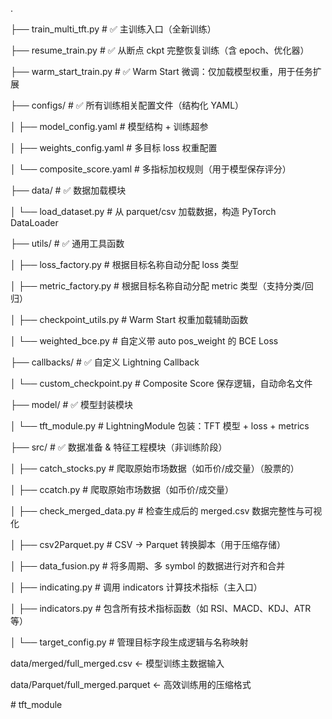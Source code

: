.

├── train_multi_tft.py             # ✅ 主训练入口（全新训练）

├── resume_train.py                # ✅ 从断点 ckpt 完整恢复训练（含 epoch、优化器）

├── warm_start_train.py            # ✅ Warm Start 微调：仅加载模型权重，用于任务扩展

├── configs/                       # ✅ 所有训练相关配置文件（结构化 YAML）

│   ├── model_config.yaml          # 模型结构 + 训练超参

│   ├── weights_config.yaml        # 多目标 loss 权重配置

│   └── composite_score.yaml       # 多指标加权规则（用于模型保存评分）

├── data/                          # ✅ 数据加载模块

│   └── load_dataset.py            # 从 parquet/csv 加载数据，构造 PyTorch DataLoader

├── utils/                         # ✅ 通用工具函数

│   ├── loss_factory.py            # 根据目标名称自动分配 loss 类型

│   ├── metric_factory.py          # 根据目标名称自动分配 metric 类型（支持分类/回归）

│   ├── checkpoint_utils.py        # Warm Start 权重加载辅助函数

│   └── weighted_bce.py            # 自定义带 auto pos_weight 的 BCE Loss

├── callbacks/                     # ✅ 自定义 Lightning Callback

│   └── custom_checkpoint.py       # Composite Score 保存逻辑，自动命名文件

├── model/                         # ✅ 模型封装模块

│   └── tft_module.py              # LightningModule 包装：TFT 模型 + loss + metrics



├── src/                           # ✅ 数据准备 & 特征工程模块（非训练阶段）

│   ├── catch_stocks.py           # 爬取原始市场数据（如币价/成交量）（股票的）

│   ├── ccatch.py                 # 爬取原始市场数据（如币价/成交量）

│   ├── check_merged_data.py      # 检查生成后的 merged.csv 数据完整性与可视化

│   ├── csv2Parquet.py            # CSV → Parquet 转换脚本（用于压缩存储）

│   ├── data_fusion.py            # 将多周期、多 symbol 的数据进行对齐和合并

│   ├── indicating.py             # 调用 indicators 计算技术指标（主入口）

│   ├── indicators.py             # 包含所有技术指标函数（如 RSI、MACD、KDJ、ATR 等）

│   └── target_config.py          # 管理目标字段生成逻辑与名称映射



data/merged/full_merged.csv       ← 模型训练主数据输入

data/Parquet/full_merged.parquet  ← 高效训练用的压缩格式



#   t f t _ m o d u l e 

 

 
